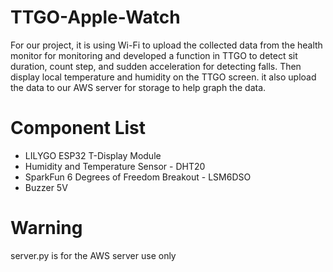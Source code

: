 # TTGO-Apple-Watch
For our project, it is using Wi-Fi to upload the collected data from the health monitor for monitoring and developed a function in TTGO to detect sit duration, count step, and sudden acceleration for detecting falls. Then display local temperature and humidity on the TTGO screen. it also upload the data to our AWS server for storage to help graph the data.
# Component List
- LILYGO ESP32 T-Display Module
- Humidity and Temperature Sensor - DHT20
- SparkFun 6 Degrees of Freedom Breakout - LSM6DSO
- Buzzer 5V

# Warning
server.py is for the AWS server use only
